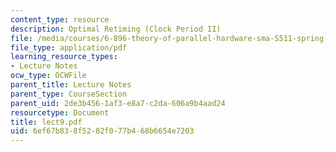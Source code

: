 ```yaml
---
content_type: resource
description: Optimal Retiming (Clock Period II)
file: /media/courses/6-896-theory-of-parallel-hardware-sma-5511-spring-2004/6ef67b838f5282f077b468b6654e7203_lect9.pdf
file_type: application/pdf
learning_resource_types:
- Lecture Notes
ocw_type: OCWFile
parent_title: Lecture Notes
parent_type: CourseSection
parent_uid: 2de3b456-1af3-e8a7-c2da-606a9b4aad24
resourcetype: Document
title: lect9.pdf
uid: 6ef67b83-8f52-82f0-77b4-68b6654e7203
---
```

